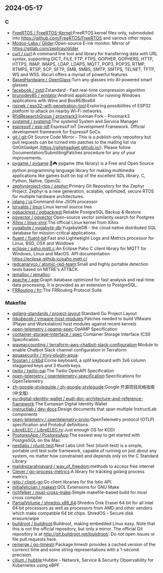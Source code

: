 ## 2024-05-17

### C

* [FreeRTOS / FreeRTOS-Kernel](https://github.com/FreeRTOS/FreeRTOS-Kernel):FreeRTOS kernel files only, submoduled into https://github.com/FreeRTOS/FreeRTOS and various other repos.
* [Modos-Labs / Glider](https://github.com/Modos-Labs/Glider):Open-source E-ink monitor. Mirror of https://gitlab.com/zephray/glider
* [curl / curl](https://github.com/curl/curl):A command line tool and library for transferring data with URL syntax, supporting DICT, FILE, FTP, FTPS, GOPHER, GOPHERS, HTTP, HTTPS, IMAP, IMAPS, LDAP, LDAPS, MQTT, POP3, POP3S, RTMP, RTMPS, RTSP, SCP, SFTP, SMB, SMBS, SMTP, SMTPS, TELNET, TFTP, WS and WSS. libcurl offers a myriad of powerful features
* [BasedHardware / OpenGlass](https://github.com/BasedHardware/OpenGlass):Turn any glasses into AI-powered smart glasses
* [facebook / zstd](https://github.com/facebook/zstd):Zstandard - Fast real-time compression algorithm
* [brunodev85 / winlator](https://github.com/brunodev85/winlator):Android application for running Windows applications with Wine and Box86/Box64
* [risinek / esp32-wifi-penetration-tool](https://github.com/risinek/esp32-wifi-penetration-tool):Exploring possibilities of ESP32 platform to attack on nearby Wi-Fi networks.
* [RfidResearchGroup / proxmark3](https://github.com/RfidResearchGroup/proxmark3):Iceman Fork - Proxmark3
* [systemd / systemd](https://github.com/systemd/systemd):The systemd System and Service Manager
* [espressif / esp-idf](https://github.com/espressif/esp-idf):Espressif IoT Development Framework. Official development framework for Espressif SoCs.
* [git / git](https://github.com/git/git):Git Source Code Mirror - This is a publish-only repository but pull requests can be turned into patches to the mailing list via GitGitGadget (https://gitgitgadget.github.io/). Please follow Documentation/SubmittingPatches procedure for any of your improvements.
* [pygame / pygame](https://github.com/pygame/pygame):🐍🎮 pygame (the library) is a Free and Open Source python programming language library for making multimedia applications like games built on top of the excellent SDL library. C, Python, Native, OpenGL.
* [zephyrproject-rtos / zephyr](https://github.com/zephyrproject-rtos/zephyr):Primary Git Repository for the Zephyr Project. Zephyr is a new generation, scalable, optimized, secure RTOS for multiple hardware architectures.
* [jqlang / jq](https://github.com/jqlang/jq):Command-line JSON processor
* [torvalds / linux](https://github.com/torvalds/linux):Linux kernel source tree
* [pgbackrest / pgbackrest](https://github.com/pgbackrest/pgbackrest):Reliable PostgreSQL Backup & Restore
* [pgvector / pgvector](https://github.com/pgvector/pgvector):Open-source vector similarity search for Postgres
* [Xilinx / linux-xlnx](https://github.com/Xilinx/linux-xlnx):The official Linux kernel from Xilinx
* [yugabyte / yugabyte-db](https://github.com/yugabyte/yugabyte-db):YugabyteDB - the cloud native distributed SQL database for mission-critical applications.
* [fluent / fluent-bit](https://github.com/fluent/fluent-bit):Fast and Lightweight Logs and Metrics processor for Linux, BSD, OSX and Windows
* [eclipse / paho.mqtt.c](https://github.com/eclipse/paho.mqtt.c):An Eclipse Paho C client library for MQTT for Windows, Linux and MacOS. API documentation: https://eclipse.github.io/paho.mqtt.c/
* [redcanaryco / atomic-red-team](https://github.com/redcanaryco/atomic-red-team):Small and highly portable detection tests based on MITRE's ATT&CK.
* [jemalloc / jemalloc](https://github.com/jemalloc/jemalloc):
* [apache / age](https://github.com/apache/age):Graph database optimized for fast analysis and real-time data processing. It is provided as an extension to PostgreSQL.
* [FRRouting / frr](https://github.com/FRRouting/frr):The FRRouting Protocol Suite

### Makefile

* [golang-standards / project-layout](https://github.com/golang-standards/project-layout):Standard Go Project Layout
* [mkubecek / vmware-host-modules](https://github.com/mkubecek/vmware-host-modules):Patches needed to build VMware (Player and Workstation) host modules against recent kernels
* [open-telemetry / opamp-spec](https://github.com/open-telemetry/opamp-spec):OpAMP Specification
* [container-storage-interface / spec](https://github.com/container-storage-interface/spec):Container Storage Interface (CSI) Specification.
* [waveaccounting / terraform-aws-chatbot-slack-configuration](https://github.com/waveaccounting/terraform-aws-chatbot-slack-configuration):Module to enable Chatbot Slack channel configuration in Terraform
* [aquasecurity / trivy-plugin-aqua](https://github.com/aquasecurity/trivy-plugin-aqua):
* [foostan / crkbd](https://github.com/foostan/crkbd):Corne keyboard, a split keyboard with 3x6 column staggered keys and 3 thumb keys.
* [twilio / twilio-oai](https://github.com/twilio/twilio-oai):The Twilio OpenAPI Specification
* [open-telemetry / opentelemetry-specification](https://github.com/open-telemetry/opentelemetry-specification):Specifications for OpenTelemetry
* [zh-google-styleguide / zh-google-styleguide](https://github.com/zh-google-styleguide/zh-google-styleguide):Google 开源项目风格指南 (中文版)
* [eu-digital-identity-wallet / eudi-doc-architecture-and-reference-framework](https://github.com/eu-digital-identity-wallet/eudi-doc-architecture-and-reference-framework):The European Digital Identity Wallet
* [instructlab / dev-docs](https://github.com/instructlab/dev-docs):Design documents that span multiple InstructLab components
* [open-telemetry / opentelemetry-proto](https://github.com/open-telemetry/opentelemetry-proto):OpenTelemetry protocol (OTLP) specification and Protobuf definitions
* [LibreELEC / LibreELEC.tv](https://github.com/LibreELEC/LibreELEC.tv):Just enough OS for KODI
* [PostgresApp / PostgresApp](https://github.com/PostgresApp/PostgresApp):The easiest way to get started with PostgreSQL on the Mac
* [nestlabs / nlunit-test](https://github.com/nestlabs/nlunit-test):Nest Labs Unit Test (nlunit-test) is a simple, portable unit test suite framework, capable of running on just about any system, no matter how constrained and depends only on the C Standard Library.
* [majidrezarahnavard / way_of_freedom](https://github.com/majidrezarahnavard/way_of_freedom):methods to access free internet
* [Clever / go-process-metrics](https://github.com/Clever/go-process-metrics):A library for tracking golang process metrics
* [istio / client-go](https://github.com/istio/client-go):Go client libraries for the Istio API.
* [mitjafelicijan / makext](https://github.com/mitjafelicijan/makext):QOL Extensions for GNU Make
* [richfelker / musl-cross-make](https://github.com/richfelker/musl-cross-make):Simple makefile-based build for musl cross compiler
* [PartialVolume / shredos.x86_64](https://github.com/PartialVolume/shredos.x86_64):Shredos Disk Eraser 64 bit for all Intel 64 bit processors as well as processors from AMD and other vendors which make compatible 64 bit chips. ShredOS - Secure disk erasure/wipe
* [buildroot / buildroot](https://github.com/buildroot/buildroot):Buildroot, making embedded Linux easy. Note that this is not the official repository, but only a mirror. The official Git repository is at http://git.buildroot.net/buildroot/. Do not open issues or file pull requests here.
* [remerge / go-timestr](https://github.com/remerge/go-timestr):Package timestr provides a cached version of the currenct time and some string representations with a 1-second precision.
* [cilium / hubble](https://github.com/cilium/hubble):Hubble - Network, Service & Security Observability for Kubernetes using eBPF
